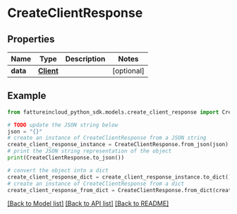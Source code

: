 # CreateClientResponse


## Properties

Name | Type | Description | Notes
------------ | ------------- | ------------- | -------------
**data** | [**Client**](Client.md) |  | [optional] 

## Example

```python
from fattureincloud_python_sdk.models.create_client_response import CreateClientResponse

# TODO update the JSON string below
json = "{}"
# create an instance of CreateClientResponse from a JSON string
create_client_response_instance = CreateClientResponse.from_json(json)
# print the JSON string representation of the object
print(CreateClientResponse.to_json())

# convert the object into a dict
create_client_response_dict = create_client_response_instance.to_dict()
# create an instance of CreateClientResponse from a dict
create_client_response_from_dict = CreateClientResponse.from_dict(create_client_response_dict)
```
[[Back to Model list]](../README.md#documentation-for-models) [[Back to API list]](../README.md#documentation-for-api-endpoints) [[Back to README]](../README.md)



